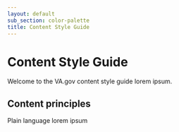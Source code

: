 ```yaml
---
layout: default
sub_section: color-palette
title: Content Style Guide
---
```


# Content Style Guide

Welcome to the VA.gov content style guide lorem ipsum.

## Content principles

Plain language lorem ipsum
